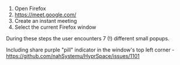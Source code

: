 1. Open Firefox
2. https://meet.google.com/
3. Create an instant meeting
4. Select the current Firefox window

During these steps the user encounters 7 (!) different small popups.

Including share purple "pill" indicator in the window's top left corner - https://github.com/nahSystemu/HyprSpace/issues/1101
